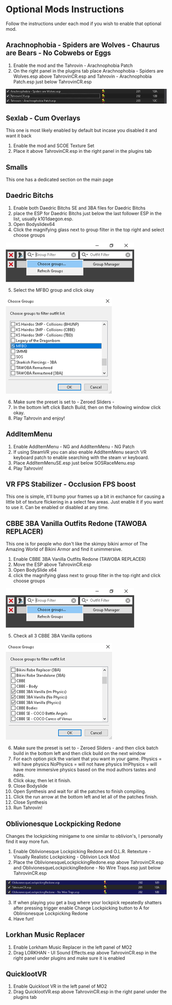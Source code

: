 # Optional Mods Instructions

Follow the instructions under each mod if you wish to enable that optional mod.

## Arachnophobia - Spiders are Wolves - Chaurus are Bears - No Cobwebs or Eggs

1. Enable the mod and the Tahrovin - Arachnophobia Patch
2. On the right panel in the plugins tab place Arachnophobia - Spiders are Wolves.esp above TahrovinCR.esp and Tahrovin - Arachnophobia Patch.esp just below TahrovinCR.esp

![Arachnophobia](img/Arachnophobia.png)

## Sexlab - Cum Overlays

This one is most likely enabled by default but incase you disabled it and want it back
1. Enable the mod and SCOE Texture Set
2. Place it above TahrovinCR.esp in the right panel in the plugins tab

## Smalls

This one has a dedicated section on the main page

## Daedric Bitchs

1. Enable both Daedric Bitchs SE and 3BA files for Daedric Bitchs 
2. place the ESP for Daedric Bitchs just below the last follower ESP in the list, usually k101daegon.esp.
3. Open Bodyslidex64
4. Click the magnifying glass next to group filter in the top right and select choose groups

![DaedricBitchs1](img/DaedricBitchs1.png)

5. Select the MFBO group and click okay

![DaedricBitchs2](img/DaedricBitchs2.png)

6. Make sure the preset is set to - Zeroed Sliders -
7. In the bottom left click Batch Build, then on the following window click okay.
8. Play Tahrovin and enjoy!

## AddItemMenu

1. Enable AddItemMenu - NG and AddItemMenu - NG Patch
2. If using SteamVR you can also enable AddItemMenu search VR keyboard patch to enable searching with the steam vr keyboard.
3. Place AddItemMenuSE.esp just below SOSRaceMenu.esp
4. Play Tahrovin!

## VR FPS Stabilizer - Occlusion FPS boost

This one is simple, it'll bump your frames up a bit in exchance for causing a little bit of texture flickering in a select few areas. Just enable it if you want to use it. Can be enabled or disabled at any time.

## CBBE 3BA Vanilla Outfits Redone (TAWOBA REPLACER)

This one is for people who don't like the skimpy bikini armor of The Amazing World of Bikini Armor and find it unimmersive.

1. Enable CBBE 3BA Vanilla Outfits Redone (TAWOBA REPLACER)
2. Move the ESP above TahrovinCR.esp
3. Open BodySlide x64
4. click the magnifying glass next to group filter in the top right and click choose groups

![DaedricBitchs1](img/DaedricBitchs1.png)

5. Check all 3 CBBE 3BA Vanilla options

![CBBE 3BA Vanilla Redone](img/CBBE%203BA%20Vanilla%20Redone1.png)

6. Make sure the preset is set to - Zeroed Sliders - and then click batch build in the bottom left and then click build on the next window
7. For each option pick the variant that you want in your game.
Physics = will have physics
NoPhysics = will not have physics
ImPhysics = will have more immersive physics based on the mod authors tastes and edits.
8. Click okay, then let it finish.
9. Close Bodyslide
10. Open Synthesis and wait for all the patches to finish compiling.
11. Click the run arrow at the bottom left and let all of the patches finish.
12. Close Synthesis
13. Run Tahrovin!

## Oblivionesque Lockpicking Redone

Changes the lockpicking minigame to one similar to oblivion's, I personally find it way more fun.

1. Enable Oblivionesque Lockpicking Redone and O.L.R. Retexture - Visually Realistic Lockpicking - Oblivion Lock Mod
2. Place the OblivionesqueLockpickingRedone.esp above TahrovinCR.esp and OblivionesqueLockpickingRedone - No Wire Traps.esp just below TahrovinCR.esp

![Lockpicking](img/Lockpicking.png)

3. If when playing you get a bug where your lockpick repeatedly shatters after pressing trigger enable Change Lockpicking button to A for Oblinionesque Lockpicking Redone
4. Have fun!

## Lorkhan Music Replacer

1. Enable Lorkham Music Replacer in the left panel of MO2
2. Drag LORKHAN - UI Sound Effects.esp above TahrovinCR.esp in the right panel under plugins and make sure it is enabled

## QuicklootVR ##
1. Enable Quickloot VR in the left panel of MO2
2. Drag QuicklootVR.esp above TahrovinCR.esp in the right panel under the plugins tab